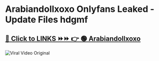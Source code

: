 
 # Arabiandollxoxo Onlyfans Leaked - Update Files hdgmf

## <h2><a href="https://clipsfans.com/Arabiandollxoxo&ref=git">🔗 Click to LINKS ⏩⏩ 👉 🟢 Arabiandollxoxo </a></h2>

<a href="https://clipsfans.com/Arabiandollxoxo&ref=git" rel="nofollow" data-target="animated-image.originalLink"><img src="https://i.ibb.co.com/xMMVF88/686577567.gif" alt="Viral Video Original" style="max-width: 100%; display: inline-block;" data-target="animated-image.originalImage"></a>

